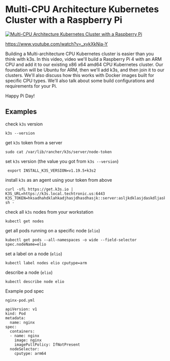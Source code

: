 # Multi-CPU Architecture Kubernetes Cluster with a Raspberry Pi

[![Multi-CPU Architecture Kubernetes Cluster with a Raspberry Pi](https://img.youtube.com/vi/_xykXkNia-Y/0.jpg)](https://www.youtube.com/watch?v=_xykXkNia-Y "Multi-CPU Architecture Kubernetes Cluster with a Raspberry Pi")

https://www.youtube.com/watch?v=_xykXkNia-Y


Building a Multi-architecture CPU Kubernetes cluster is easier than you think with k3s.  In this video, video we'll build a Raspberry Pi 4 with an ARM CPU and add it to our existing x86 x64 amd64 CPU Kubernetes cluster.  Our foundation will be Ubuntu for ARM, then we'll add k3s, and then join it to our clusters.  We'll also discuss how this works with Docker images built for specific CPU types.  We'll also talk about some build configurations and requirements for your Pi.

Happy Pi Day!


## Examples

check `k3s` version

```
k3s --version
```


get `k3s` token from a server

```
sudo cat /var/lib/rancher/k3s/server/node-token
```

set `k3s` version (the value you got from `k3s --version`)

```
 export INSTALL_K3S_VERSION=v1.19.5+k3s2
```


install `k3s` as an agent using your token from above


```
curl -sfL https://get.k3s.io | K3S_URL=https://k3s.local.techtronic.us:6443 K3S_TOKEN=hksadhahdklahkadjhasjdhasdhasjk::server:asljkdklasjdaskdljaskjdlasj sh -
```


check all `k3s` nodes from your workstation

```
kubectl get nodes
```


get all pods running on a specific node (`elio`)

```
kubectl get pods --all-namespaces -o wide --field-selector spec.nodeName=elio
```


set a label on a node (`elio`)

```
kubectl label nodes elio cputype=arm
```

describe a node (`elio`)

```
kubectl describe node elio
```

Example pod spec

`nginx-pod.yml`

```
apiVersion: v1
kind: Pod
metadata:
  name: nginx
spec:
  containers:
  - name: nginx
    image: nginx
    imagePullPolicy: IfNotPresent
  nodeSelector:
    cputype: arm64
```